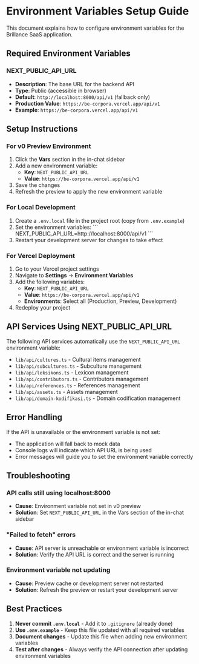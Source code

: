 # Environment Variables Setup Guide

This document explains how to configure environment variables for the Brillance SaaS application.

## Required Environment Variables

### NEXT_PUBLIC_API_URL
- **Description**: The base URL for the backend API
- **Type**: Public (accessible in browser)
- **Default**: `http://localhost:8000/api/v1` (fallback only)
- **Production Value**: `https://be-corpora.vercel.app/api/v1`
- **Example**: `https://be-corpora.vercel.app/api/v1`

## Setup Instructions

### For v0 Preview Environment
1. Click the **Vars** section in the in-chat sidebar
2. Add a new environment variable:
   - **Key**: `NEXT_PUBLIC_API_URL`
   - **Value**: `https://be-corpora.vercel.app/api/v1`
3. Save the changes
4. Refresh the preview to apply the new environment variable

### For Local Development
1. Create a `.env.local` file in the project root (copy from `.env.example`)
2. Set the environment variables:
   \`\`\`
   NEXT_PUBLIC_API_URL=http://localhost:8000/api/v1
   \`\`\`
3. Restart your development server for changes to take effect

### For Vercel Deployment
1. Go to your Vercel project settings
2. Navigate to **Settings** → **Environment Variables**
3. Add the following variables:
   - **Key**: `NEXT_PUBLIC_API_URL`
   - **Value**: `https://be-corpora.vercel.app/api/v1`
   - **Environments**: Select all (Production, Preview, Development)
4. Redeploy your project

## API Services Using NEXT_PUBLIC_API_URL

The following API services automatically use the `NEXT_PUBLIC_API_URL` environment variable:

- `lib/api/cultures.ts` - Cultural items management
- `lib/api/subcultures.ts` - Subculture management
- `lib/api/leksikons.ts` - Lexicon management
- `lib/api/contributors.ts` - Contributors management
- `lib/api/references.ts` - References management
- `lib/api/assets.ts` - Assets management
- `lib/api/domain-kodifikasi.ts` - Domain codification management

## Error Handling

If the API is unavailable or the environment variable is not set:
- The application will fall back to mock data
- Console logs will indicate which API URL is being used
- Error messages will guide you to set the environment variable correctly

## Troubleshooting

### API calls still using localhost:8000
- **Cause**: Environment variable not set in v0 preview
- **Solution**: Set `NEXT_PUBLIC_API_URL` in the Vars section of the in-chat sidebar

### "Failed to fetch" errors
- **Cause**: API server is unreachable or environment variable is incorrect
- **Solution**: Verify the API URL is correct and the server is running

### Environment variable not updating
- **Cause**: Preview cache or development server not restarted
- **Solution**: Refresh the preview or restart your development server

## Best Practices

1. **Never commit `.env.local`** - Add it to `.gitignore` (already done)
2. **Use `.env.example`** - Keep this file updated with all required variables
3. **Document changes** - Update this file when adding new environment variables
4. **Test after changes** - Always verify the API connection after updating environment variables
